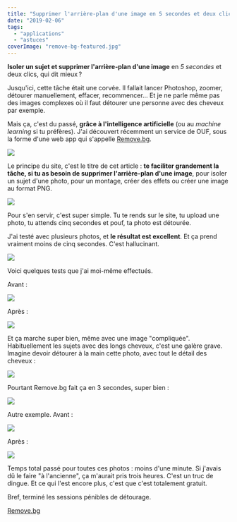 ```yaml
---
title: "Supprimer l'arrière-plan d'une image en 5 secondes et deux clics"
date: "2019-02-06"
tags:
  - "applications"
  - "astuces"
coverImage: "remove-bg-featured.jpg"
---
```


**Isoler un sujet et supprimer l'arrière-plan d'une image** en _5 secondes_ et deux clics, qui dit mieux ?<!--more-->

Jusqu'ici, cette tâche était une corvée. Il fallait lancer Photoshop, zoomer, détourer manuellement, effacer, recommencer... Et je ne parle même pas des images complexes où il faut détourer une personne avec des cheveux par exemple.

Mais ça, c'est du passé, **grâce à l'intelligence artificielle** (ou au _machine learning_ si tu préfères). J'ai découvert récemment un service de OUF, sous la forme d'une web app qui s'appelle [Remove.bg](https://www.remove.bg/).

![](images/remove-bg-1.jpg)

Le principe du site, c'est le titre de cet article : **te faciliter grandement la tâche, si tu as besoin de supprimer l'arrière-plan d'une image**, pour isoler un sujet d'une photo, pour un montage, créer des effets ou créer une image au format PNG.

![](images/remove-bg-2.jpeg)

Pour s'en servir, c'est super simple. Tu te rends sur le site, tu upload une photo, tu attends cinq secondes et pouf, ta photo est détourée.

J'ai testé avec plusieurs photos, et **le résultat est excellent**. Et ça prend vraiment moins de cinq secondes. C'est hallucinant.

![](images/remove-bg-3.jpeg)

Voici quelques tests que j'ai moi-même effectués.

Avant :

![](images/smile.jpg)

Après :

![](images/smile-removebg.png)

Et ça marche super bien, même avec une image "compliquée". Habituellement les sujets avec des longs cheveux, c'est une galère grave. Imagine devoir détourer à la main cette photo, avec tout le détail des cheveux :

![](images/smile-2.jpg)

Pourtant Remove.bg fait ça en 3 secondes, super bien :

![](images/smile-2-removebg.png)

Autre exemple. Avant :

![](images/smile-3.jpg)

Après :

![](images/smile-3-removebg.png)

Temps total passé pour toutes ces photos : moins d'une minute. Si j'avais dû le faire "à l'ancienne", ça m'aurait pris trois heures. C'est un truc de dingue. Et ce qui l'est encore plus, c'est que c'est totalement gratuit.

Bref, terminé les sessions pénibles de détourage.

[Remove.bg](https://www.remove.bg/)
